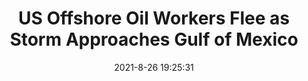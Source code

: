 ---
"title": "US Offshore Oil Workers Flee as Storm Approaches Gulf of Mexico"
"date": "2021-8-26 19:25:31"
"feed_name": "OEDIGITAL"
"feed_website": "https://www.oedigital.com/"
"feed_rss": "https://www.oedigital.com/technology/safety-security?format=feed"
"link": "https://www.oedigital.com/news/490177-us-offshore-oil-workers-flee-as-storm-approaches-gulf-of-mexico"
"file": "_posts/d4af63d88a8c681390382a9fe545a6020e97025d.md"
"accident": "0"
"drilling": "0"
---